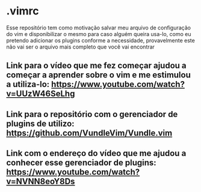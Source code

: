 # .vimrc
Esse repositório tem como motivação salvar meu arquivo de configuração do vim e disponibilizar o mesmo para caso alguém queira usa-lo, como eu pretendo adicionar os plugins conforme a necessidade, provavelmente este não vai ser o arquivo mais completo que você vai encontrar

## Link para o vídeo que me fez começar ajudou a começar a aprender sobre o vim e me estimulou a utiliza-lo: https://www.youtube.com/watch?v=UUzW46SeLhg

## Link para o repositório com o gerenciador de plugins de utilizo: https://github.com/VundleVim/Vundle.vim

## Link com o endereço do vídeo que me ajudou a conhecer esse gerenciador de plugins: https://www.youtube.com/watch?v=NVNN8eoY8Ds
